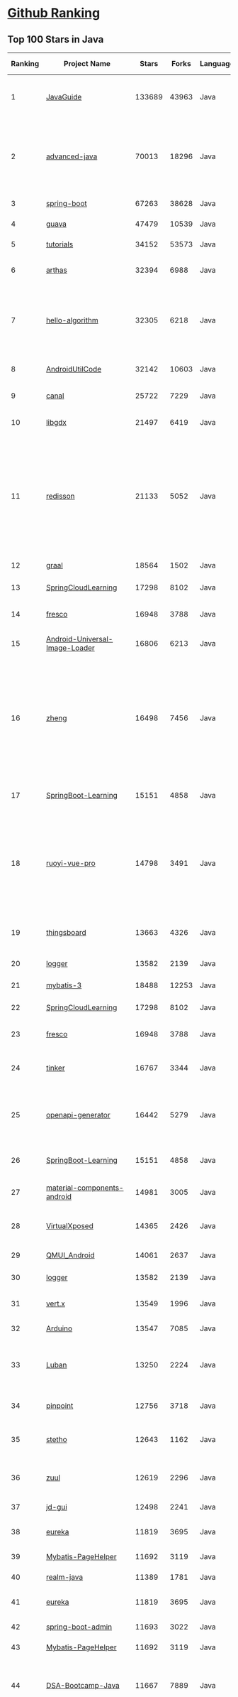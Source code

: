 [Github Ranking](../README.md)
==========

## Top 100 Stars in Java

| Ranking | Project Name | Stars | Forks | Language | Open Issues | Description | Last Commit |
| ------- | ------------ | ----- | ----- | -------- | ----------- | ----------- | ----------- |
| 1 | [JavaGuide](https://github.com/Snailclimb/JavaGuide) | 133689 | 43963 | Java | 66 | 「Java学习+面试指南」一份涵盖大部分 Java 程序员所需要掌握的核心知识。准备 Java 面试，首选 JavaGuide！ | 2023-05-16T16:18:36Z |
| 2 | [advanced-java](https://github.com/doocs/advanced-java) | 70013 | 18296 | Java | 2 | 😮 Core Interview Questions & Answers For Experienced Java(Backend) Developers \| 互联网 Java 工程师进阶知识完全扫盲：涵盖高并发、分布式、高可用、微服务、海量数据处理等领域知识 | 2023-05-10T12:08:24Z |
| 3 | [spring-boot](https://github.com/spring-projects/spring-boot) | 67263 | 38628 | Java | 599 | Spring Boot | 2023-05-17T06:55:11Z |
| 4 | [guava](https://github.com/google/guava) | 47479 | 10539 | Java | 633 | Google core libraries for Java | 2023-05-17T02:04:55Z |
| 5 | [tutorials](https://github.com/eugenp/tutorials) | 34152 | 53573 | Java | 23 | Just Announced - "Learn Spring Security OAuth":  | 2023-05-17T08:42:58Z |
| 6 | [arthas](https://github.com/alibaba/arthas) | 32394 | 6988 | Java | 196 | Alibaba Java Diagnostic Tool Arthas/Alibaba Java诊断利器Arthas | 2023-05-17T07:21:21Z |
| 7 | [hello-algorithm](https://github.com/geekxh/hello-algorithm) | 32305 | 6218 | Java | 7 | 🌍 针对小白的算法训练 \| 包括四部分：①.大厂面经 ②.力扣图解  ③.千本开源电子书 ④.百张技术思维导图（项目花了上百小时，希望可以点 star 支持，🌹感谢~）点击下方网站，马上开始刷题！ | 2023-05-16T10:03:18Z |
| 8 | [AndroidUtilCode](https://github.com/Blankj/AndroidUtilCode) | 32142 | 10603 | Java | 256 | :fire: Android developers should collect the following utils(updating). | 2023-04-28T07:12:09Z |
| 9 | [canal](https://github.com/alibaba/canal) | 25722 | 7229 | Java | 930 | 阿里巴巴 MySQL binlog 增量订阅&消费组件  | 2023-04-27T08:56:44Z |
| 10 | [libgdx](https://github.com/libgdx/libgdx) | 21497 | 6419 | Java | 207 | Desktop/Android/HTML5/iOS Java game development framework | 2023-05-16T13:35:03Z |
| 11 | [redisson](https://github.com/redisson/redisson) | 21133 | 5052 | Java | 316 | Redisson - Easy Redis Java client with features of In-Memory Data Grid. Over 50 Redis based Java objects and services: Set, Multimap, SortedSet, Map, List, Queue, Deque, Semaphore, Lock, AtomicLong, Map Reduce, Publish / Subscribe, Bloom filter, Spring Cache, Tomcat, Scheduler, JCache API, Hibernate, MyBatis, RPC, local cache ... | 2023-05-17T07:18:58Z |
| 12 | [graal](https://github.com/oracle/graal) | 18564 | 1502 | Java | 833 | GraalVM: Run Programs Faster Anywhere :rocket: | 2023-05-17T08:11:12Z |
| 13 | [SpringCloudLearning](https://github.com/forezp/SpringCloudLearning) | 17298 | 8102 | Java | 38 | 《史上最简单的Spring Cloud教程源码》 | 2021-04-12T09:53:47Z |
| 14 | [fresco](https://github.com/facebook/fresco) | 16948 | 3788 | Java | 203 | An Android library for managing images and the memory they use. | 2023-05-16T21:45:57Z |
| 15 | [Android-Universal-Image-Loader](https://github.com/nostra13/Android-Universal-Image-Loader) | 16806 | 6213 | Java | 447 | Powerful and flexible library for loading, caching and displaying images on Android. | 2022-01-17T09:48:53Z |
| 16 | [zheng](https://github.com/shuzheng/zheng) | 16498 | 7456 | Java | 36 | 基于Spring+SpringMVC+Mybatis分布式敏捷开发系统架构，提供整套公共微服务服务模块：集中权限管理（单点登录）、内容管理、支付中心、用户管理（支持第三方登录）、微信平台、存储系统、配置中心、日志分析、任务和通知等，支持服务治理、监控和追踪，努力为中小型企业打造全方位J2EE企业级开发解决方案。 | 2022-12-16T09:53:00Z |
| 17 | [SpringBoot-Learning](https://github.com/dyc87112/SpringBoot-Learning) | 15151 | 4858 | Java | 35 | 《Spring Boot基础教程》，2.x版本持续连载中！点击下方链接直达教程目录！ | 2023-05-02T20:10:39Z |
| 18 | [ruoyi-vue-pro](https://github.com/YunaiV/ruoyi-vue-pro) | 14798 | 3491 | Java | 17 | 🔥 官方推荐 🔥 RuoYi-Vue 全新 Pro 版本，优化重构所有功能。基于 Spring Boot + MyBatis Plus + Vue & Element 实现的后台管理系统 + 微信小程序，支持 RBAC 动态权限、数据权限、SaaS 多租户、Flowable 工作流、三方登录、支付、短信、商城等功能。你的 ⭐️ Star ⭐️，是作者生发的动力！ | 2023-05-15T14:43:33Z |
| 19 | [thingsboard](https://github.com/thingsboard/thingsboard) | 13663 | 4326 | Java | 1519 | Open-source IoT Platform - Device management, data collection, processing and visualization. | 2023-05-17T08:57:20Z |
| 20 | [logger](https://github.com/orhanobut/logger) | 13582 | 2139 | Java | 69 | ✔️ Simple, pretty and powerful logger for android | 2022-09-14T10:04:00Z |
| 21 | [mybatis-3](https://github.com/mybatis/mybatis-3) | 18488 | 12253 | Java | 126 | MyBatis SQL mapper framework for Java | 2023-05-14T01:47:09Z |
| 22 | [SpringCloudLearning](https://github.com/forezp/SpringCloudLearning) | 17298 | 8102 | Java | 38 | 《史上最简单的Spring Cloud教程源码》 | 2021-04-12T09:53:47Z |
| 23 | [fresco](https://github.com/facebook/fresco) | 16948 | 3788 | Java | 203 | An Android library for managing images and the memory they use. | 2023-05-16T21:45:57Z |
| 24 | [tinker](https://github.com/Tencent/tinker) | 16767 | 3344 | Java | 482 | Tinker is a hot-fix solution library for Android, it supports dex, library and resources update without reinstall apk. | 2023-05-05T03:06:08Z |
| 25 | [openapi-generator](https://github.com/OpenAPITools/openapi-generator) | 16442 | 5279 | Java | 3621 | OpenAPI Generator allows generation of API client libraries (SDK generation), server stubs, documentation and configuration automatically given an OpenAPI Spec (v2, v3) | 2023-05-17T08:40:36Z |
| 26 | [SpringBoot-Learning](https://github.com/dyc87112/SpringBoot-Learning) | 15151 | 4858 | Java | 35 | 《Spring Boot基础教程》，2.x版本持续连载中！点击下方链接直达教程目录！ | 2023-05-02T20:10:39Z |
| 27 | [material-components-android](https://github.com/material-components/material-components-android) | 14981 | 3005 | Java | 422 | Modular and customizable Material Design UI components for Android | 2023-05-16T20:00:30Z |
| 28 | [VirtualXposed](https://github.com/android-hacker/VirtualXposed) | 14365 | 2426 | Java | 123 | A simple app to use Xposed without root, unlock the bootloader or modify system image, etc. | 2022-09-09T02:58:50Z |
| 29 | [QMUI_Android](https://github.com/Tencent/QMUI_Android) | 14061 | 2637 | Java | 417 | 提高 Android UI 开发效率的 UI 库 | 2023-04-07T10:42:07Z |
| 30 | [logger](https://github.com/orhanobut/logger) | 13582 | 2139 | Java | 69 | ✔️ Simple, pretty and powerful logger for android | 2022-09-14T10:04:00Z |
| 31 | [vert.x](https://github.com/eclipse-vertx/vert.x) | 13549 | 1996 | Java | 192 | Vert.x is a tool-kit for building reactive applications on the JVM | 2023-05-17T08:30:35Z |
| 32 | [Arduino](https://github.com/arduino/Arduino) | 13547 | 7085 | Java | 656 | Arduino IDE 1.x | 2023-05-15T19:22:41Z |
| 33 | [Luban](https://github.com/Curzibn/Luban) | 13250 | 2224 | Java | 145 | Luban(鲁班)—Image compression with efficiency very close to WeChat Moments/可能是最接近微信朋友圈的图片压缩算法 | 2021-11-06T13:32:29Z |
| 34 | [pinpoint](https://github.com/pinpoint-apm/pinpoint) | 12756 | 3718 | Java | 330 | APM, (Application Performance Management) tool for large-scale distributed systems.  | 2023-05-17T08:57:45Z |
| 35 | [stetho](https://github.com/facebookarchive/stetho) | 12643 | 1162 | Java | 63 | Stetho is a debug bridge for Android applications, enabling the powerful Chrome Developer Tools and much more. | 2023-03-23T16:43:08Z |
| 36 | [zuul](https://github.com/Netflix/zuul) | 12619 | 2296 | Java | 241 | Zuul is a gateway service that provides dynamic routing, monitoring, resiliency, security, and more. | 2023-05-16T17:31:17Z |
| 37 | [jd-gui](https://github.com/java-decompiler/jd-gui) | 12498 | 2241 | Java | 192 | A standalone Java Decompiler GUI | 2023-02-21T09:24:20Z |
| 38 | [eureka](https://github.com/Netflix/eureka) | 11819 | 3695 | Java | 56 | AWS Service registry for resilient mid-tier load balancing and failover. | 2023-04-21T14:28:40Z |
| 39 | [Mybatis-PageHelper](https://github.com/pagehelper/Mybatis-PageHelper) | 11692 | 3119 | Java | 35 | Mybatis通用分页插件 | 2023-05-04T06:26:32Z |
| 40 | [realm-java](https://github.com/realm/realm-java) | 11389 | 1781 | Java | 359 | Realm is a mobile database: a replacement for SQLite & ORMs | 2023-05-02T07:39:29Z |
| 41 | [eureka](https://github.com/Netflix/eureka) | 11819 | 3695 | Java | 56 | AWS Service registry for resilient mid-tier load balancing and failover. | 2023-04-21T14:28:40Z |
| 42 | [spring-boot-admin](https://github.com/codecentric/spring-boot-admin) | 11693 | 3022 | Java | 33 | Admin UI for administration of spring boot applications | 2023-05-16T17:36:49Z |
| 43 | [Mybatis-PageHelper](https://github.com/pagehelper/Mybatis-PageHelper) | 11692 | 3119 | Java | 35 | Mybatis通用分页插件 | 2023-05-04T06:26:32Z |
| 44 | [DSA-Bootcamp-Java](https://github.com/kunal-kushwaha/DSA-Bootcamp-Java) | 11667 | 7889 | Java | 66 | This repository consists of the code samples, assignments, and notes for the Java Data Structures & Algorithms bootcamp of Community Classroom. | 2023-05-16T13:50:04Z |
| 45 | [VasSonic](https://github.com/Tencent/VasSonic) | 11667 | 1621 | Java | 41 | VasSonic is a lightweight and high-performance Hybrid framework developed by tencent VAS team, which is intended to speed up the first screen of websites working on Android and iOS platform.  | 2023-04-07T11:37:52Z |
| 46 | [uCrop](https://github.com/Yalantis/uCrop) | 11500 | 2118 | Java | 234 | Image Cropping Library for Android | 2023-05-10T20:18:18Z |
| 47 | [zookeeper](https://github.com/apache/zookeeper) | 11275 | 7004 | Java | 0 | Apache ZooKeeper | 2023-05-12T08:07:05Z |
| 48 | [mit-deep-learning-book-pdf](https://github.com/janishar/mit-deep-learning-book-pdf) | 11209 | 2467 | Java | 10 | MIT Deep Learning Book in PDF format (complete and parts) by Ian Goodfellow, Yoshua Bengio and Aaron Courville | 2022-12-26T10:15:38Z |
| 49 | [PermissionsDispatcher](https://github.com/permissions-dispatcher/PermissionsDispatcher) | 11126 | 1442 | Java | 24 | A declarative API to handle Android runtime permissions. | 2022-09-24T00:46:05Z |
| 50 | [webmagic](https://github.com/code4craft/webmagic) | 10830 | 4130 | Java | 310 | A scalable web crawler framework for Java. | 2023-03-27T16:30:03Z |
| 51 | [interview](https://github.com/mission-peace/interview) | 10752 | 5158 | Java | 61 | Interview questions | 2023-04-19T14:05:18Z |
| 52 | [jsoup](https://github.com/jhy/jsoup) | 10140 | 2107 | Java | 69 | jsoup: the Java HTML parser, built for HTML editing, cleaning, scraping, and XSS safety. | 2023-05-09T09:10:56Z |
| 53 | [clojure](https://github.com/clojure/clojure) | 9979 | 1460 | Java | 0 | The Clojure programming language | 2023-04-19T14:39:13Z |
| 54 | [easypermissions](https://github.com/googlesamples/easypermissions) | 9681 | 1482 | Java | 25 | Simplify Android M system permissions | 2023-04-24T17:23:54Z |
| 55 | [QtScrcpy](https://github.com/barry-ran/QtScrcpy) | 9525 | 1595 | Java | 328 | Android real-time display control software | 2023-03-20T04:07:27Z |
| 56 | [jvm](https://github.com/doocs/jvm) | 9500 | 2154 | Java | 11 | 🤗 JVM 底层原理最全知识总结 | 2022-10-27T08:29:36Z |
| 57 | [DanmakuFlameMaster](https://github.com/bilibili/DanmakuFlameMaster) | 9425 | 2124 | Java | 253 | Android开源弹幕引擎·烈焰弹幕使 ～ | 2020-02-27T08:51:28Z |
| 58 | [cryptomator](https://github.com/cryptomator/cryptomator) | 9289 | 747 | Java | 267 | Multi-platform transparent client-side encryption of your files in the cloud | 2023-05-17T08:51:24Z |
| 59 | [testing-samples](https://github.com/android/testing-samples) | 8826 | 3605 | Java | 81 | A collection of samples demonstrating different frameworks and techniques for automated testing | 2023-04-27T20:52:39Z |
| 60 | [StatusBarUtil](https://github.com/laobie/StatusBarUtil) | 8805 | 1740 | Java | 107 | A util for setting status bar style on Android App. | 2022-06-24T09:55:37Z |
| 61 | [SlidingMenu](https://github.com/jfeinstein10/SlidingMenu) | 11126 | 5123 | Java | 262 | An Android library that allows you to easily create applications with slide-in menus. You may use it in your Android apps provided that you cite this project and include the license in your app. Thanks! | 2021-09-19T14:04:18Z |
| 62 | [fullstack-tutorial](https://github.com/frank-lam/fullstack-tutorial) | 11124 | 2441 | Java | 18 | 🚀 fullstack tutorial 2022，后台技术栈/架构师之路/全栈开发社区，春招/秋招/校招/面试 | 2022-12-02T03:33:19Z |
| 63 | [Java](https://github.com/DuGuQiuBai/Java) | 11103 | 4748 | Java | 42 | 27天成为Java大神 | 2023-02-23T14:37:06Z |
| 64 | [jedis](https://github.com/redis/jedis) | 11074 | 3754 | Java | 142 | Redis Java client | 2023-05-17T06:36:52Z |
| 65 | [dex2jar](https://github.com/pxb1988/dex2jar) | 10864 | 1981 | Java | 383 | Tools to work with android .dex and java .class files | 2023-04-15T16:45:33Z |
| 66 | [CtCI-6th-Edition](https://github.com/careercup/CtCI-6th-Edition) | 10678 | 4272 | Java | 47 | Cracking the Coding Interview 6th Ed. Solutions | 2023-04-23T19:09:43Z |
| 67 | [grpc-java](https://github.com/grpc/grpc-java) | 10552 | 3643 | Java | 448 | The Java gRPC implementation. HTTP/2 based RPC | 2023-05-17T07:38:17Z |
| 68 | [SmarterStreaming](https://github.com/daniulive/SmarterStreaming) | 10502 | 2737 | Java | 5 | 业内为数不多致力于极致体验的超强全自研跨平台(windows/linux/android/iOS)流媒体内核，通过模块化自由组合，支持实时RTMP推流、RTSP推流、RTMP播放器、RTSP播放器、录像、多路流媒体转发、音视频导播、动态视频合成、音频混音、直播互动、内置轻量级RTSP服务等，比快更快，业界真正靠谱的超低延迟直播SDK(1秒内，低延迟模式下200~400ms)。 | 2023-02-08T01:51:01Z |
| 69 | [JiaoZiVideoPlayer](https://github.com/lipangit/JiaoZiVideoPlayer) | 10451 | 2417 | Java | 268 | MediaPlayer exoplayer ijkplayer ffmpeg | 2020-09-14T19:02:20Z |
| 70 | [ViewPagerIndicator](https://github.com/JakeWharton/ViewPagerIndicator) | 10181 | 4093 | Java | 135 | Paging indicator widgets compatible with the ViewPager from the Android Support Library and ActionBarSherlock. | 2017-11-26T17:13:46Z |
| 71 | [cas](https://github.com/apereo/cas) | 10118 | 3843 | Java | 0 | Apereo CAS - Identity & Single Sign On for all earthlings and beyond. | 2023-05-17T08:43:19Z |
| 72 | [auto](https://github.com/google/auto) | 10114 | 1200 | Java | 67 | A collection of source code generators for Java. | 2023-05-16T18:52:49Z |
| 73 | [clojure](https://github.com/clojure/clojure) | 9979 | 1460 | Java | 0 | The Clojure programming language | 2023-04-19T14:39:13Z |
| 74 | [AVLoadingIndicatorView](https://github.com/HarlonWang/AVLoadingIndicatorView) | 9700 | 1892 | Java | 66 | DEPRECATED | 2023-04-06T06:05:06Z |
| 75 | [easypermissions](https://github.com/googlesamples/easypermissions) | 9681 | 1482 | Java | 25 | Simplify Android M system permissions | 2023-04-24T17:23:54Z |
| 76 | [android-Ultra-Pull-To-Refresh](https://github.com/liaohuqiu/android-Ultra-Pull-To-Refresh) | 9617 | 2704 | Java | 150 | Ultra Pull to Refresh for Android. Support all the views. | 2020-04-10T05:12:58Z |
| 77 | [Android-ObservableScrollView](https://github.com/ksoichiro/Android-ObservableScrollView) | 9617 | 2086 | Java | 175 | Android library to observe scroll events on scrollable views. | 2021-06-01T03:54:51Z |
| 78 | [QtScrcpy](https://github.com/barry-ran/QtScrcpy) | 9525 | 1595 | Java | 328 | Android real-time display control software | 2023-03-20T04:07:27Z |
| 79 | [jvm](https://github.com/doocs/jvm) | 9500 | 2154 | Java | 11 | 🤗 JVM 底层原理最全知识总结 | 2022-10-27T08:29:36Z |
| 80 | [OpenRefine](https://github.com/OpenRefine/OpenRefine) | 9478 | 1830 | Java | 587 | OpenRefine is a free, open source power tool for working with messy data and improving it | 2023-05-17T08:51:16Z |
| 81 | [AndroidImageSlider](https://github.com/daimajia/AndroidImageSlider) | 5640 | 1688 | Java | 291 | An amazing and convenient Android image slider. | 2020-10-01T16:41:17Z |
| 82 | [itstack-demo-design](https://github.com/fuzhengwei/itstack-demo-design) | 5598 | 1716 | Java | 18 | :art: 《重学Java设计模式》是一本互联网真实案例实践书籍。以落地解决方案为核心，从实际业务中抽离出，交易、营销、秒杀、中间件、源码等22个真实场景，来学习设计模式的运用。欢迎关注小傅哥，微信(fustack)，公众号：bugstack虫洞栈，博客：https://bugstack.cn | 2022-12-16T03:37:03Z |
| 83 | [quartz](https://github.com/quartz-scheduler/quartz) | 5588 | 1802 | Java | 14 | Code for Quartz Scheduler | 2023-05-01T11:13:20Z |
| 84 | [barcodescanner](https://github.com/dm77/barcodescanner) | 5459 | 1441 | Java | 0 | Barcode Scanner Libraries for Android | 2020-07-01T15:06:59Z |
| 85 | [jOOQ](https://github.com/jOOQ/jOOQ) | 5431 | 1143 | Java | 1907 | jOOQ is the best way to write SQL in Java | 2023-05-16T08:52:52Z |
| 86 | [gradle-retrolambda](https://github.com/evant/gradle-retrolambda) | 5323 | 454 | Java | 74 | A gradle plugin for getting java lambda support in java 6, 7 and android | 2020-06-14T22:26:14Z |
| 87 | [PowerJob](https://github.com/PowerJob/PowerJob) | 5315 | 935 | Java | 83 | Enterprise job scheduling middleware with distributed computing ability. | 2023-05-07T14:29:47Z |
| 88 | [wechat](https://github.com/motianhuo/wechat) | 5267 | 2274 | Java | 42 | A High Copy WeChat ,SNS APP (高仿微信) | 2018-08-23T07:54:02Z |
| 89 | [otto](https://github.com/square/otto) | 5186 | 905 | Java | 13 | An enhanced Guava-based event bus with emphasis on Android support. | 2018-12-17T16:07:14Z |
| 90 | [DependencyCheck](https://github.com/jeremylong/DependencyCheck) | 5060 | 1103 | Java | 404 | OWASP dependency-check is a software composition analysis utility that detects publicly disclosed vulnerabilities in application dependencies. | 2023-05-17T07:19:59Z |
| 91 | [lettuce-core](https://github.com/lettuce-io/lettuce-core) | 4998 | 897 | Java | 91 | Advanced Java Redis client for thread-safe sync, async, and reactive usage. Supports Cluster, Sentinel, Pipelining, and codecs. | 2023-05-13T14:32:52Z |
| 92 | [dialogplus](https://github.com/orhanobut/dialogplus) | 4996 | 807 | Java | 53 | Advanced dialog solution for android | 2022-01-17T09:57:28Z |
| 93 | [spring-mvc-showcase](https://github.com/spring-attic/spring-mvc-showcase) | 4985 | 3774 | Java | 5 | Demonstrates the features of the Spring MVC web framework | 2022-02-04T23:36:03Z |
| 94 | [NavigationTabBar](https://github.com/Devlight/NavigationTabBar) | 4938 | 875 | Java | 62 | Navigation tab bar with colorful interactions. | 2019-10-25T13:29:42Z |
| 95 | [FastBle](https://github.com/Jasonchenlijian/FastBle) | 4929 | 1162 | Java | 225 | Android Bluetooth Low Energy (BLE) Fast Development Framework. It uses simple ways to filter, scan, connect, read ,write, notify, readRssi, setMTU, and multiConnection. | 2022-07-27T09:20:44Z |
| 96 | [Android-ConvenientBanner](https://github.com/saiwu-bigkoo/Android-ConvenientBanner) | 4756 | 1063 | Java | 89 | Simple and convenient banner, loop viewpager with 3D effects | 2019-11-18T04:16:22Z |
| 97 | [baseAdapter](https://github.com/hongyangAndroid/baseAdapter) | 4695 | 1196 | Java | 108 | Android 万能的Adapter for ListView,RecyclerView,GridView等，支持多种Item类型的情况。 | 2021-10-13T10:21:40Z |
| 98 | [spring-security-oauth](https://github.com/spring-attic/spring-security-oauth) | 4654 | 4094 | Java | 546 | Support for adding OAuth1(a) and OAuth2 features (consumer and provider) for Spring web applications. | 2022-05-30T20:10:19Z |
| 99 | [SwitchButton](https://github.com/kyleduo/SwitchButton) | 4629 | 865 | Java | 20 | A cute widget of Switch Button for  you to create beautiful and friendly UI. | 2021-07-08T13:43:20Z |
| 100 | [cglib](https://github.com/cglib/cglib) | 4606 | 879 | Java | 69 | cglib - Byte Code Generation Library is high level API to generate and transform Java byte code. It is used by AOP, testing, data access frameworks to generate dynamic proxy objects and intercept field access. | 2022-09-06T15:13:33Z |

